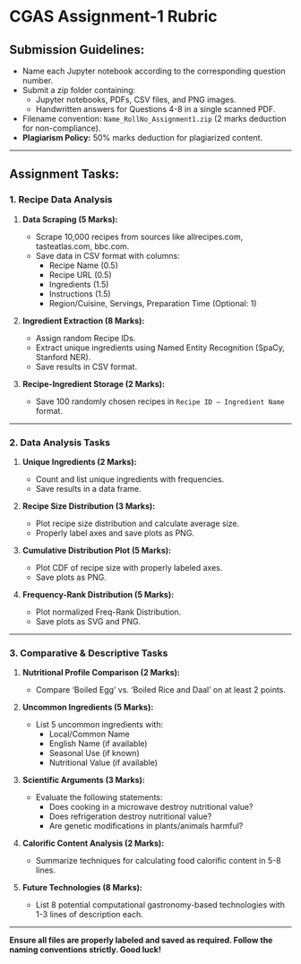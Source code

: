 # CGAS Assignment-1 Rubric

## Submission Guidelines:
- Name each Jupyter notebook according to the corresponding question number.
- Submit a zip folder containing:
  - Jupyter notebooks, PDFs, CSV files, and PNG images.
  - Handwritten answers for Questions 4-8 in a single scanned PDF.
- Filename convention: `Name_RollNo_Assignment1.zip` (2 marks deduction for non-compliance).
- **Plagiarism Policy:** 50% marks deduction for plagiarized content.

---

## Assignment Tasks:

### **1. Recipe Data Analysis**
1. **Data Scraping (5 Marks):**
   - Scrape 10,000 recipes from sources like allrecipes.com, tasteatlas.com, bbc.com.
   - Save data in CSV format with columns:
     - Recipe Name (0.5)
     - Recipe URL (0.5)
     - Ingredients (1.5)
     - Instructions (1.5)
     - Region/Cuisine, Servings, Preparation Time (Optional: 1)

2. **Ingredient Extraction (8 Marks):**
   - Assign random Recipe IDs.
   - Extract unique ingredients using Named Entity Recognition (SpaCy, Stanford NER).
   - Save results in CSV format.

3. **Recipe-Ingredient Storage (2 Marks):**
   - Save 100 randomly chosen recipes in `Recipe ID – Ingredient Name` format.

---

### **2. Data Analysis Tasks**
1. **Unique Ingredients (2 Marks):**
   - Count and list unique ingredients with frequencies.
   - Save results in a data frame.

2. **Recipe Size Distribution (3 Marks):**
   - Plot recipe size distribution and calculate average size.
   - Properly label axes and save plots as PNG.

3. **Cumulative Distribution Plot (5 Marks):**
   - Plot CDF of recipe size with properly labeled axes.
   - Save plots as PNG.

4. **Frequency-Rank Distribution (5 Marks):**
   - Plot normalized Freq-Rank Distribution.
   - Save plots as SVG and PNG.

---

### **3. Comparative & Descriptive Tasks**
1. **Nutritional Profile Comparison (2 Marks):**
   - Compare ‘Boiled Egg’ vs. ‘Boiled Rice and Daal’ on at least 2 points.

2. **Uncommon Ingredients (5 Marks):**
   - List 5 uncommon ingredients with:
     - Local/Common Name
     - English Name (if available)
     - Seasonal Use (if known)
     - Nutritional Value (if available)

3. **Scientific Arguments (3 Marks):**
   - Evaluate the following statements:
     - Does cooking in a microwave destroy nutritional value?
     - Does refrigeration destroy nutritional value?
     - Are genetic modifications in plants/animals harmful?

4. **Calorific Content Analysis (2 Marks):**
   - Summarize techniques for calculating food calorific content in 5-8 lines.

5. **Future Technologies (8 Marks):**
   - List 8 potential computational gastronomy-based technologies with 1-3 lines of description each.

---

**Ensure all files are properly labeled and saved as required. Follow the naming conventions strictly. Good luck!**
